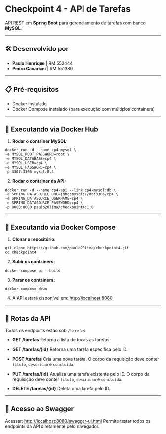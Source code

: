# Checkpoint 4 - API de Tarefas

API REST em **Spring Boot** para gerenciamento de tarefas com banco **MySQL**.

---

## 🛠 Desenvolvido por

* **Paulo Henrique** | RM 552444
* **Pedro Cavariani** | RM 551380

---

## 📋 Pré-requisitos

* Docker instalado
* Docker Compose instalado (para execução com múltiplos containers)

---

## 🚀 Executando via Docker Hub

1. **Rodar o container MySQL:**

```
docker run -d --name cp4-mysql \
-e MYSQL_ROOT_PASSWORD=root \
-e MYSQL_DATABASE=cp4 \
-e MYSQL_USER=cp4 \
-e MYSQL_PASSWORD=cp4 \
-p 3307:3306 mysql:8.4
```

2. **Rodar o container da API:**

```
docker run -d --name cp4-api --link cp4-mysql:db \
-e SPRING_DATASOURCE_URL=jdbc:mysql://db:3306/cp4 \
-e SPRING_DATASOURCE_USERNAME=cp4 \
-e SPRING_DATASOURCE_PASSWORD=cp4 \
-p 8080:8080 paulo20lima/checkpoint4:1.0
```

---

## 🐳 Executando via Docker Compose

1. **Clonar o repositório:**

```
git clone https://github.com/paulo20lima/checkpoint4.git
cd checkpoint4
```

2. **Subir os containers:**

```
docker-compose up --build
```

3. **Parar os containers:**

```
docker-compose down
```

4. A API estará disponível em: [http://localhost:8080](http://localhost:8080)

---

## 🔗 Rotas da API

Todos os endpoints estão sob `/tarefas`:

* **GET /tarefas**
  Retorna a lista de todas as tarefas.

* **GET /tarefas/{id}**
  Retorna uma tarefa específica pelo ID.

* **POST /tarefas**
  Cria uma nova tarefa. O corpo da requisição deve conter `titulo`, `descricao` e `concluida`.

* **PUT /tarefas/{id}**
  Atualiza uma tarefa existente pelo ID. O corpo da requisição deve conter `titulo`, `descricao` e `concluida`.

* **DELETE /tarefas/{id}**
  Deleta uma tarefa pelo ID.

---

## 📖 Acesso ao Swagger

Acessar: [http://localhost:8080/swagger-ui.html](http://localhost:8080/swagger-ui.html)
Permite testar todos os endpoints da API diretamente pelo navegador.
